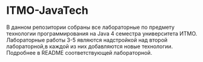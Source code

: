 # ITMO-JavaTech
 
В данном репозитории собраны все лабораторные по предмету технологии программирования на Java 4 семестра университета ИТМО. Лабораторные работы 3-5 являются надстройкой над второй лабораторной,в каждой из них добавляются новые технологии. Подробнее в README соответствующей лабораторной.
